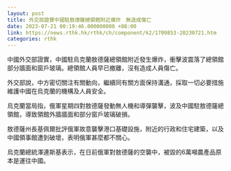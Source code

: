 ```yaml
---
layout: post
title: 外交部證實中國駐敖德薩總領館附近爆炸　無造成傷亡
date: 2023-07-21 00:19:46.000000000 +08:00
link: https://news.rthk.hk/rthk/ch/component/k2/1709853-20230721.htm
categories: rthk
---
```


中國外交部證實，中國駐烏克蘭敖德薩總領館附近發生爆炸，衝擊波震落了總領館部分牆面和窗戶玻璃。總領館人員早已撤離，沒有造成人員傷亡。

外交部說，中方密切關注有關動向，繼續同有關方面保持溝通，採取一切必要措施維護中國在烏克蘭的機構及人員安全。

烏克蘭當局指，俄軍星期四對敖德薩發動無人機和導彈襲擊，波及中國駐敖德薩總領館，導致領館外牆牆面和部分窗戶玻璃破損。

敖德薩州長基佩爾批評俄軍故意襲擊港口基礎設施，附近的行政和住宅建築，以及中國領事館遭到破壞，表明俄軍甚麼都不關心。

烏克蘭總統澤連斯基表示，在日前俄軍對敖德薩的空襲中，被毀的6萬噸農產品原本是運往中國。
